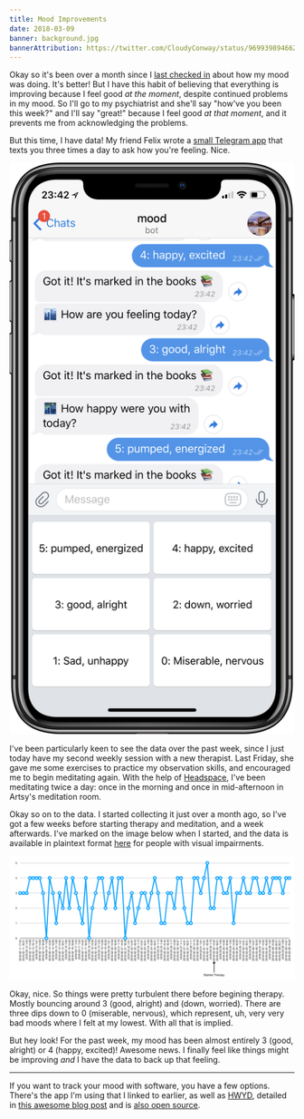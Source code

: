 ```yaml
---
title: Mood Improvements
date: 2018-03-09
banner: background.jpg
bannerAttribution: https://twitter.com/CloudyConway/status/969939894662565889
---
```


Okay so it's been over a month since I [last checked in](/blog/progress-and-pianos/) about how my mood was doing. It's better! But I have this habit of believing that everything is improving because I feel good _at the moment_, despite continued problems in my mood. So I'll go to my psychiatrist and she'll say "how've you been this week?" and I'll say "great!" because I feel good _at that moment_, and it prevents me from acknowledging the problems.

But this time, I have data! My friend Felix wrote a [small Telegram app](https://github.com/KrauseFx/mood) that texts you three times a day to ask how you're feeling. Nice.

<Narrow>

![A screenshot of the app I'm using to track my mood](screenshot.png)

</Narrow>

I've been particularly keen to see the data over the past week, since I just today have my second weekly session with a new therapist. Last Friday, she gave me some exercises to practice my observation skills, and encouraged me to begin meditating again. With the help of [Headspace](https://www.headspace.com), I've been meditating twice a day: once in the morning and once in mid-afternoon in Artsy's meditation room.

Okay so on to the data. I started collecting it just over a month ago, so I've got a few weeks before starting therapy and meditation, and a week afterwards. I've marked on the image below when I started, and the data is available in plaintext format [here](https://gist.github.com/ashfurrow/752aab4da069076ad893a88cc2a983a0) for people with visual impairments.

<Wide>

![A graph of my mood over the past month](mood.png)

</Wide>

Okay, nice. So things were pretty turbulent there before begining therapy. Mostly bouncing around 3 (good, alright) and (down, worried). There are three dips down to 0 (miserable, nervous), which represent, uh, very very bad moods where I felt at my lowest. With all that is implied.

But hey look! For the past week, my mood has been almost entirely 3 (good, alright) or 4 (happy, excited)! Awesome news. I finally feel like things might be improving _and_ I have the data to back up that feeling.

---

If you want to track your mood with software, you have a few options. There's the app I'm using that I linked to earlier, as well as [HWYD](https://expo.io/@kkemple/hwyd), detailed in [this awesome blog post](https://medium.com/@kurtiskemple/introducing-hwyd-an-app-for-graphing-depression-442a508c2016) and is [also open source](https://github.com/kkemple/hwyd).

